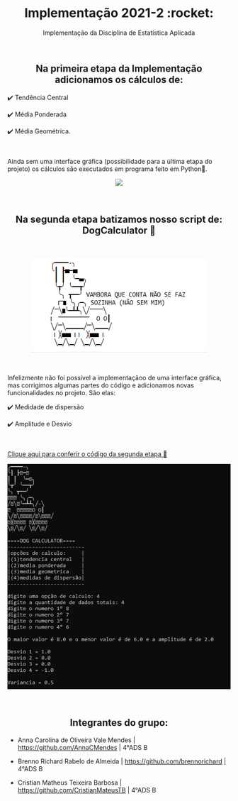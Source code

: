 <h1 align=center>Implementação 2021-2 :rocket:</h1>
<p align=center>Implementação da Disciplina de Estatística Aplicada</p>

<br />

<h2 align=center>Na primeira etapa da Implementação adicionamos os cálculos de:</h2>

✔️ Tendência Central 

✔️ Média Ponderada

✔️ Média Geométrica.

<br />

Ainda sem uma interface gráfica (possibilidade para a última etapa do projeto) os cálculos são executados em programa feito em Python:snake:.

<p align="center"> 
<img src="https://github.com/brennorichard/Implementacao-2021-2/blob/main/assets/img1.jpeg">
</p>

<br />

<h2 align=center>Na segunda etapa batizamos nosso script de: DogCalculator 🐶</h2> 

<br />

<p align="center"> 
<img src="https://github.com/brennorichard/Implementacao-2021-2/blob/main/assets/DOG.png">
</p>

<br />

Infelizmente não foi possível a implementaçãoo de uma interface gráfica, mas corrigimos algumas partes do código e adicionamos novas funcionalidades no projeto. São elas:

✔️ Medidade de dispersão

✔️ Amplitude e Desvio

<br />

<a href="https://github.com/brennorichard/Implementacao-2021-2/blob/main/EA.py" target="_blank">Clique aqui para conferir o código da segunda etapa 🐍</a>

<p align="center"> 
<img src="https://github.com/brennorichard/Implementacao-2021-2/blob/main/assets/newdog.jpeg">
</p>

<br />

<h2 align=center>Integrantes do grupo:</h2>

- Anna Carolina de Oliveira Vale Mendes | https://github.com/AnnaCMendes | 4°ADS B

- Brenno Richard Rabelo de Almeida | https://github.com/brennorichard | 4°ADS B

- Cristian Matheus Teixeira Barbosa | https://github.com/CristianMateusTB | 4°ADS B
